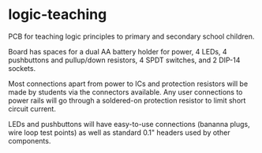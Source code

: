 # logic-teaching
PCB for teaching logic principles to primary and secondary school children.

Board has spaces for a dual AA battery holder for power, 4 LEDs, 4 pushbuttons and pullup/down resistors, 4 SPDT switches, and 2 DIP-14 sockets.

Most connections apart from power to ICs and protection resistors will be made by students via the connectors available. Any user connections to power rails will go through a soldered-on protection resistor to limit short circuit current.

LEDs and pushbuttons will have easy-to-use connections (bananna plugs, wire loop test points) as well as standard 0.1" headers used by other components.
